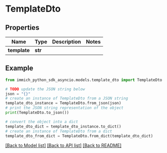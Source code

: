 # TemplateDto


## Properties

Name | Type | Description | Notes
------------ | ------------- | ------------- | -------------
**template** | **str** |  | 

## Example

```python
from immich_python_sdk_asyncio.models.template_dto import TemplateDto

# TODO update the JSON string below
json = "{}"
# create an instance of TemplateDto from a JSON string
template_dto_instance = TemplateDto.from_json(json)
# print the JSON string representation of the object
print(TemplateDto.to_json())

# convert the object into a dict
template_dto_dict = template_dto_instance.to_dict()
# create an instance of TemplateDto from a dict
template_dto_from_dict = TemplateDto.from_dict(template_dto_dict)
```
[[Back to Model list]](../README.md#documentation-for-models) [[Back to API list]](../README.md#documentation-for-api-endpoints) [[Back to README]](../README.md)



